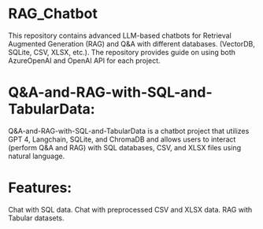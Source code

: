 # RAG_Chatbot

This repository contains advanced LLM-based chatbots for Retrieval Augmented Generation (RAG) and Q&A with different databases. (VectorDB, SQLite, CSV, XLSX, etc.). The repository provides guide on using both AzureOpenAI and OpenAI API for each project. 

# Q&A-and-RAG-with-SQL-and-TabularData:
Q&A-and-RAG-with-SQL-and-TabularData is a chatbot project that utilizes GPT 4, Langchain, SQLite, and ChromaDB and allows users to interact (perform Q&A and RAG) with SQL databases, CSV, and XLSX files using natural language.

# Features:

Chat with SQL data.
Chat with preprocessed CSV and XLSX data.
RAG with Tabular datasets.
